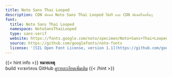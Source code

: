 ```yaml
---
title: Noto Sans Thai Looped
description: CDN ฟอนต์ Noto Sans Thai Looped ใช้ฟรี และ CDN ฟอนต์ไทยอื่นๆ
font:
  title: Noto Sans Thai Looped
  namespace: NotoSansThaiLooped
  type: sans-serif
  website: https://fonts.google.com/noto/specimen/Noto+Sans+Thai+Looped
  source: https://github.com/googlefonts/noto-fonts
  license: '[SIL Open Font License, version 1.1](https://github.com/googlefonts/noto-fonts/blob/main/LICENSE)'
---
```


{{< hint info >}}
**หมายเหตุ**\
build จากซอร์สบน GitHub [ดูรายละเอียดเพิ่มเติม](https://lazywasabi.com/blog/noto-sans-thai-looped/)
{{< /hint >}}

